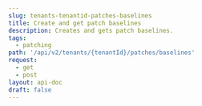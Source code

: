 ```yaml
---
slug: tenants-tenantid-patches-baselines
title: Create and get patch baselines
description: Creates and gets patch baselines.
tags:
  - patching
path: '/api/v2/tenants/{tenantId}/patches/baselines'
request:
  - get
  - post
layout: api-doc
draft: false
---
```

